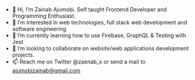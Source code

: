 - 👋 Hi, I’m Zainab Ajumobi. Self taught Frontend Developer and Programming Enthusiast.
- 👀 I’m interested in web technologies, full stack web development and software engineering.
- 🌱 I’m currently learning how to use Firebase, GraphQL & Testing with Jest
- 💞️ I’m looking to collaborate on website/web applications development projects.
- 📫 Reach me on Twitter @zaenab_x or send a mail to ajumobizainab@gmail.com

<!---
sheismo/sheismo is a ✨ special ✨ repository because its `README.md` (this file) appears on your GitHub profile.
You can click the Preview link to take a look at your changes.
--->
